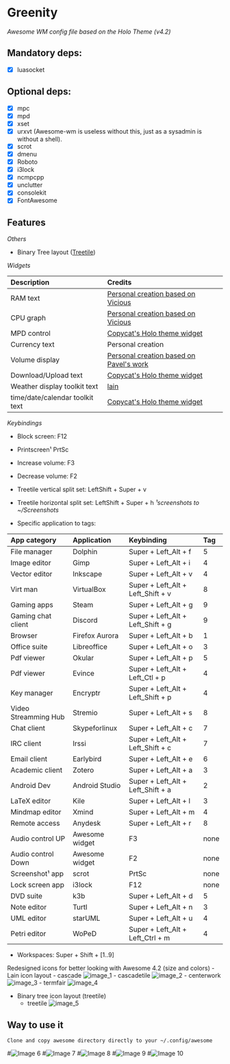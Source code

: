 # Greenity
_Awesome WM config file based on the Holo Theme (v4.2)_

## Mandatory deps:
- [x] luasocket

## Optional deps:
- [x] mpc
- [x] mpd
- [x] xset
- [x] urxvt (Awesome-wm is useless without this, just as a sysadmin is without a shell).
- [x] scrot
- [x] dmenu
- [x] Roboto
- [x] i3lock
- [x] ncmpcpp
- [x] unclutter
- [x] consolekit
- [x] FontAwesome

## Features
_Others_
- Binary Tree layout ([Treetile](https://github.com/guotsuan/awesome-treetile))

_Widgets_

| Description | Credits |
| :--- | :--- |
| RAM text                         | [Personal creation based on Vicious](https://github.com/Mic92/vicious)                |
| CPU graph                        | [Personal creation based on Vicious](https://github.com/Mic92/vicious)                |
| MPD control                      | [Copycat's Holo theme widget](https://github.com/lcpz/awesome-copycats)          |
| Currency text                    | Personal creation                                                                     |
| Volume display                   | [Personal creation based on Pavel's work](http://pavelmakhov.com/awesome-wm-widgets/) |
| Download/Upload text             | [Copycat's Holo theme widget](https://github.com/lcpz/awesome-copycats)                |
| Weather display toolkit text     | [lain](https://github.com/lcpz/lain/wiki)                                              |
| time/date/calendar toolkit text  | [Copycat's Holo theme widget](https://github.com/lcpz/awesome-copycats)                |

_Keybindings_
- Block screen: F12
- Printscreen¹ PrtSc
- Increase volume: F3
- Decrease volume: F2
- Treetile vertical split set: LeftShift + Super + v
- Treetile horizontal split set: LeftShift + Super + h
_¹screenshots to ~/Screenshots_

- Specific application to tags:

| App category         | Application    | Keybinding                        | Tag  |
| :------------------- | :------------  | :--------------------             | :--- |
| File manager         |  Dolphin       | Super + Left_Alt + f              | 5 |
| Image editor         | Gimp           | Super + Left_Alt + i              | 4 |
| Vector editor        | Inkscape       | Super + Left_Alt + v              | 4 |
| Virt man             | VirtualBox     | Super + Left_Alt + Left_Shift + v | 8 |
| Gaming apps          | Steam          | Super + Left_Alt + g              | 9 |
| Gaming chat client   | Discord        | Super + Left_Alt + Left_Shift + g | 9 |
| Browser              | Firefox Aurora | Super + Left_Alt + b              | 1 |
| Office suite         | Libreoffice    | Super + Left_Alt + o              | 3 |
| Pdf viewer           | Okular         | Super + Left_Alt + p              | 5 |
| Pdf viewer           | Evince         | Super + Left_Alt + Left_Ctl + p   | 4 |
| Key manager          | Encryptr       | Super + Left_Alt + Left_Shift + p | 4 |
| Video Streamming Hub | Stremio        | Super + Left_Alt + s              | 8 |
| Chat client          | Skypeforlinux  | Super + Left_Alt + c              | 7 |
| IRC client           | Irssi          | Super + Left_Alt + Left_Shift + c | 7 |
| Email client         | Earlybird      | Super + Left_Alt + e              | 6 |
| Academic client      | Zotero         | Super + Left_Alt + a              | 3 |
| Android Dev          | Android Studio | Super + Left_Alt + Left_Shift + a | 2 |
| LaTeX editor         | Kile           | Super + Left_Alt + l              | 3 |
| Mindmap editor       | Xmind          | Super + Left_Alt + m              | 4 |
| Remote access        | Anydesk        | Super + Left_Alt + r              | 8 |
| Audio control UP     | Awesome widget | F3                                | none |
| Audio control Down   | Awesome widget | F2                                | none |
| Screenshot¹ app      | scrot          | PrtSc                             | none |
| Lock screen app      | i3lock         | F12                               | none |
| DVD suite            | k3b            | Super + Left_Alt + d              | 5 |
| Note editor          | Turtl          | Super + Left_Alt + n              | 3 |
| UML editor           | starUML        | Super + Left_Alt + u              | 4 |
| Petri editor         | WoPeD          | Super + Left_Alt + Left_Ctrl + m  | 4 |

- Workspaces: Super + Shift + [1..9]


Redesigned icons for better looking with Awesome 4.2 (size and colors)
	- Lain icon layout
	- cascade ![image_1](https://github.com/lambd0x/Funtoo-GreenInfinity/blob/master/awesome/lain/icons/layout/default/cascade.png)
	- cascadetile ![image_2](https://github.com/lambd0x/Funtoo-GreenInfinity/blob/master/awesome/lain/icons/layout/default/cascadetile.png)
	- centerwork ![image_3](https://github.com/lambd0x/Funtoo-GreenInfinity/blob/master/awesome/lain/icons/layout/default/centerwork.png)
	- termfair ![image_4](https://github.com/lambd0x/Funtoo-GreenInfinity/blob/master/awesome/lain/icons/layout/default/termfair.png)
- Binary tree icon layout (treetile)
	- treetile ![image_5](https://github.com/lambd0x/Funtoo-GreenInfinity/blob/master/awesome/treetile/treetile.png)

## Way to use it
	Clone and copy awesome directory directly to your ~/.config/awesome

#![Image 6](https://raw.githubusercontent.com/lambd0x/Awesome-wm-Funtoo-GreenInfinity/master/screenshots_taken/img0.png)
#![Image 7](https://raw.githubusercontent.com/lambd0x/Awesome-wm-Funtoo-GreenInfinity/master/screenshots_taken/img1.png)
#![Image 8](https://raw.githubusercontent.com/lambd0x/Awesome-wm-Funtoo-GreenInfinity/master/screenshots_taken/img2.png)
#![Image 9](https://raw.githubusercontent.com/lambd0x/Awesome-wm-Funtoo-GreenInfinity/master/screenshots_taken/img3.png)
#![Image 10](https://raw.githubusercontent.com/lambd0x/Funtoo-GreenInfinity/8e1b0d809b0600a145e37c644e91527512b42c30/screenshots_taken/img4.png)
